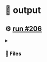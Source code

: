 # 📝  output 

## ⚙️ [run #206](https://github.com/jwenerd/ytm-dl/actions/runs/7636420193)

<details>

<summary>

### 📁 Files

</summary>

|                                                                       |lines|size|bytes |
|-----------------------------------------------------------------------|-----|----|------|
|[`output/library_subscriptions.csv` ](output/library_subscriptions.csv)|67   |4.0K|2635  |
|[`output/library_songs.csv` ](output/library_songs.csv)                |2785 |236K|239132|
|[`output/library_artists.csv` ](output/library_artists.csv)            |2007 |92K |90954 |
|[`output/library_albums.csv` ](output/library_albums.csv)              |936  |64K |65403 |
|[`output/history.csv` ](output/history.csv)                            |1222 |120K|121362|
|[`output/liked_songs.csv` ](output/liked_songs.csv)                    |1426 |124K|123881|

</details>
